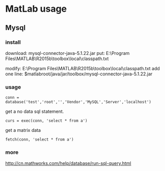 # MatLab usage

## Mysql

### install
download: mysql-connector-java-5.1.22.jar
put: E:\Program Files\MATLAB\R2015b\toolbox\local\classpath.txt

modify: E:\Program Files\MATLAB\R2015b\toolbox\local\classpath.txt
add one line: $matlabroot/java/jar/toolbox/mysql-connector-java-5.1.22.jar

### usage
```
conn = database('test','root','','Vendor','MySQL','Server','localhost')
```
get a no data sql statement.
```
curs = exec(conn, 'select * from a')
```
get a matrix data
```
fetch(conn, 'select * from a')
```

### more
http://cn.mathworks.com/help/database/run-sql-query.html